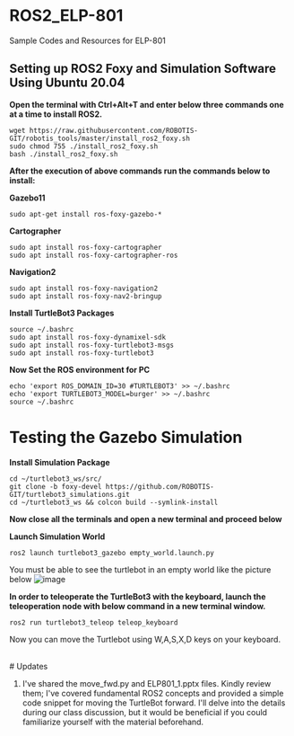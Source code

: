 # ROS2_ELP-801
Sample Codes and Resources for ELP-801

## Setting up ROS2 Foxy and Simulation Software Using Ubuntu 20.04

**Open the terminal with Ctrl+Alt+T and enter below three commands one at a time to install ROS2.**

```console
wget https://raw.githubusercontent.com/ROBOTIS-GIT/robotis_tools/master/install_ros2_foxy.sh
sudo chmod 755 ./install_ros2_foxy.sh
bash ./install_ros2_foxy.sh
```

**After the execution of above commands run the commands below to install:**

**Gazebo11**


```console
sudo apt-get install ros-foxy-gazebo-*
```

**Cartographer**


```console
sudo apt install ros-foxy-cartographer
sudo apt install ros-foxy-cartographer-ros
```
**Navigation2**

```console
sudo apt install ros-foxy-navigation2
sudo apt install ros-foxy-nav2-bringup
```

**Install TurtleBot3 Packages**


```console
source ~/.bashrc
sudo apt install ros-foxy-dynamixel-sdk
sudo apt install ros-foxy-turtlebot3-msgs
sudo apt install ros-foxy-turtlebot3
```

**Now Set the ROS environment for PC**

```console
echo 'export ROS_DOMAIN_ID=30 #TURTLEBOT3' >> ~/.bashrc
echo 'export TURTLEBOT3_MODEL=burger' >> ~/.bashrc
source ~/.bashrc
```

# Testing the Gazebo Simulation

**Install Simulation Package**

```console
cd ~/turtlebot3_ws/src/
git clone -b foxy-devel https://github.com/ROBOTIS-GIT/turtlebot3_simulations.git
cd ~/turtlebot3_ws && colcon build --symlink-install
```
**Now close all the terminals and open a new terminal and proceed below**

**Launch Simulation World**
```console
ros2 launch turtlebot3_gazebo empty_world.launch.py
```

You must be able to see the turtlebot in an empty world like the picture below
![image](https://github.com/Ruudddiiii/ROS2_ELP-801/assets/107204888/a247dc00-939f-498f-9cb5-4c6f701049f0)

**In order to teleoperate the TurtleBot3 with the keyboard, launch the teleoperation node with below command in a new terminal window.**

```console
ros2 run turtlebot3_teleop teleop_keyboard
```
Now you can move the Turtlebot using W,A,S,X,D keys on your keyboard.

</br>
# Updates

1. I've shared the move_fwd.py and ELP801_1.pptx files. Kindly review them; I've covered fundamental ROS2 concepts and provided a simple code snippet for moving the TurtleBot forward. I'll delve into the details during our class discussion, but it would be beneficial if you could familiarize yourself with the material beforehand.

